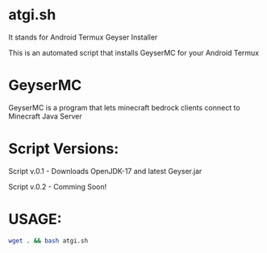 # atgi.sh
It stands for Android Termux Geyser Installer


This is an automated script that installs GeyserMC for your Android Termux

# GeyserMC

GeyserMC is a program that lets minecraft bedrock clients connect to Minecraft Java Server

# Script Versions:
Script v.0.1 - Downloads OpenJDK-17 and latest Geyser.jar

Script v.0.2 - Comming Soon!

# USAGE:
```bash
wget . && bash atgi.sh
```
